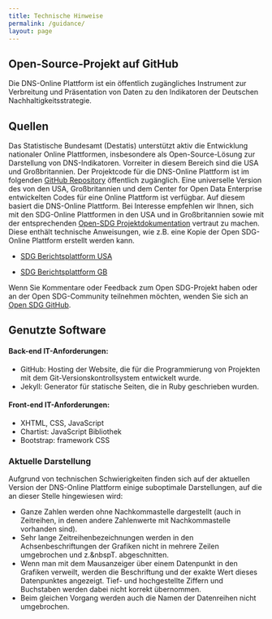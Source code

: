 ```yaml
---
title: Technische Hinweise
permalink: /guidance/
layout: page
---
```

## Open-Source-Projekt auf GitHub

Die DNS-Online Plattform ist ein öffentlich zugängliches Instrument zur Verbreitung und Präsentation von Daten zu den Indikatoren der Deutschen Nachhaltigkeitsstrategie.

## Quellen

Das Statistische Bundesamt (Destatis) unterstützt aktiv die Entwicklung nationaler Online Plattformen, insbesondere als Open-Source-Lösung zur Darstellung von DNS-Indikatoren. Vorreiter in diesem Bereich sind die USA und Großbritannien. Der Projektcode für die DNS-Online Plattform ist im folgenden [GitHub Repository](https://github.com/sustainabledevelopment-deutschland/sustainabledevelopment-deutschland.github.io) öffentlich zugänglich.
Eine universelle Version des von den USA, Großbritannien und dem Center for Open Data Enterprise entwickelten Codes für eine Online Plattform ist verfügbar. Auf diesem basiert die DNS-Online Plattform. Bei Interesse empfehlen wir Ihnen, sich mit den SDG-Online Plattformen in den USA und in Großbritannien sowie mit der entsprechenden [Open-SDG Projektdokumentation](https://open-sdg.readthedocs.io/en/latest/) vertraut zu machen. Diese enthält technische Anweisungen, wie z.B. eine Kopie der Open SDG-Online Plattform erstellt werden kann.


- [SDG Berichtsplattform USA](https://sdg.data.gov/)

- [SDG Berichtsplattform GB](https://sustainabledevelopment-uk.github.io)

Wenn Sie Kommentare oder Feedback zum Open SDG-Projekt haben oder an der Open SDG-Community teilnehmen möchten, wenden Sie sich an [Open SDG GitHub](https://github.com/open-sdg/open-sdg/issues).

## Genutzte Software

#### Back-end IT-Anforderungen:
- GitHub: Hosting der Website, die für die Programmierung von Projekten mit dem Git-Versionskontrollsystem entwickelt wurde.
- Jekyll: Generator für statische Seiten, die in Ruby geschrieben wurden.

#### Front-end IT-Anforderungen:
- XHTML, CSS, JavaScript
- Chartist: JavaScript Bibliothek
- Bootstrap: framework CSS

### Aktuelle Darstellung

Aufgrund von technischen Schwierigkeiten finden sich auf der aktuellen Version der DNS-Online Plattform einige suboptimale Darstellungen, auf die an dieser Stelle hingewiesen wird:
- Ganze Zahlen werden ohne Nachkommastelle dargestellt (auch in Zeitreihen, in denen andere Zahlenwerte mit Nachkommastelle vorhanden sind).
- Sehr lange Zeitreihenbezeichnungen werden in den Achsenbeschriftungen der Grafiken nicht in mehrere Zeilen umgebrochen und z.&nbspT. abgeschnitten.
- Wenn man mit dem Mausanzeiger über einem Datenpunkt in den Grafiken verweilt, werden die Beschriftung und der exakte Wert dieses Datenpunktes angezeigt. Tief- und hochgestellte Ziffern und Buchstaben werden dabei nicht korrekt übernommen.
- Beim gleichen Vorgang werden auch die Namen der Datenreihen nicht umgebrochen.
